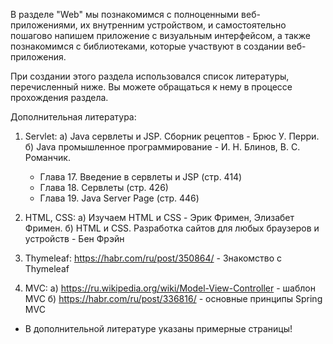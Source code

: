 
В разделе "Web" мы познакомимся с полноценными веб-приложениями, их внутренним устройством, и самостоятельно пошагово напишем приложение с визуальным интерфейсом, а также познакомимся с библиотеками, которые участвуют в создании веб-приложения.

При создании этого раздела использовался список литературы, перечисленный ниже. Вы можете обращаться к нему в процессе прохождения раздела.

Дополнительная литература:


1. Servlet:
   а) Java сервлеты и JSP. Сборник рецептов - Брюс У. Перри.
   б) Java промышленное программирование - И. Н. Блинов, В. С. Романчик.
   - Глава 17. Введение в сервлеты и JSP (стр. 414)
   - Глава 18. Сервлеты (стр. 426)
   - Глава 19. Java Server Page (стр. 446)

2. HTML, CSS:
   а) Изучаем HTML и CSS - Эрик Фримен, Элизабет Фримен.
   б) HTML и CSS. Разработка сайтов для любых браузеров и устройств - Бен Фрэйн

3. Thymeleaf:
   https://habr.com/ru/post/350864/ - Знакомство с Thymeleaf


4. MVC:
   а) https://ru.wikipedia.org/wiki/Model-View-Controller - шаблон MVC
   б) https://habr.com/ru/post/336816/ - основные принципы Spring MVC

* В дополнительной литературе указаны примерные страницы! 
